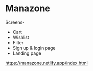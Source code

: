 # Manazone


Screens-

- Cart
- Wishlist
- Filter
- Sign up & login page
- Landing page


https://manazone.netlify.app/index.html
